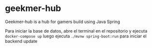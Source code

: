 # geekmer-hub
Geekmer-hub is a hub for gamers build using Java Spring


Para iniciar la base de datos, abre el terminal en el repositorio y ejecuta
``docker-compose up``
luego ejecuta ``./mvnw spring-boot:run`` para iniciar el backend
update
